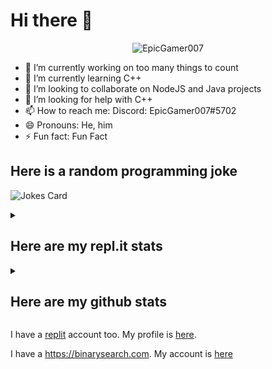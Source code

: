 # Hi there 👋

<p align="center"><img src="https://komarev.com/ghpvc/?username=EpicGamer007" alt="EpicGamer007"/></p>

- 🔭 I’m currently working on too many things to count
- 🌱 I’m currently learning C++
- 👯 I’m looking to collaborate on NodeJS and Java projects
- 🤔 I’m looking for help with C++
- 📫 How to reach me: Discord: EpicGamer007#5702
- 😄 Pronouns: He, him
- ⚡ Fun fact: Fun Fact

## Here is a random programming joke
![Jokes Card](https://readme-jokes.vercel.app/api)

<details>

<summary>

## Here are my repl.it stats

</summary>

<img src="https://replstatswidget.19wintersp.repl.co/?name=EpicGamer007&type=minimal-tiles&theme=dark&foreground=#f8f8ff&border=#f8f8ff.png" alt="My replit information"/>
<img src="https://replstatswidget.19wintersp.repl.co/?name=EpicGamer007&type=languages&theme=dark&foreground=#f8f8ff&border=#f8f8ff.png" alt="My Top languages on replit"/>

(Currently broken due to problems with api. For more info, view comments at https://replit.com/@19wintersp/ReplStatsWidget)

</details>

<details>

<summary>

## Here are my github stats

</summary>

![Abhay's GitHub stats](https://github-readme-stats.vercel.app/api?username=EpicGamer007&theme=dark)
![Top Langs](https://github-readme-stats.vercel.app/api/top-langs/?username=EpicGamer007&theme=dark)
![Trophies](https://github-profile-trophy.vercel.app/?username=EpicGamer007&theme=dracula)

</details>

I have a [replit](https://replit.com) account too. My profile is [here](https://replit.com/@EpicGamer007).

I have a https://binarysearch.com. My account is [here](https://binarysearch.com/@/EpicGamer007)
